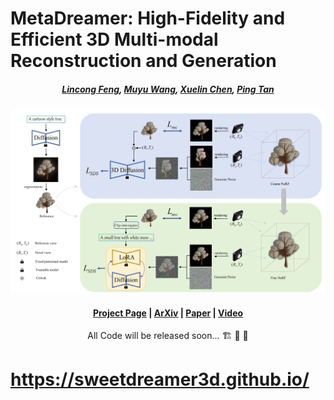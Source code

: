 

# MetaDreamer: High-Fidelity and Efficient 3D Multi-modal Reconstruction and Generation

#####  <p align="center"> [Lincong Feng](https://wyysf-98.github.io/), [Muyu Wang](https://aruichen.github.io/), [Xuelin Chen](https://xuelin-chen.github.io/), [Ping Tan](https://ece.hkust.edu.hk/pingtan)</p>

<p align="center">
  <img src="https://github.com/fenglincong/fenglincong/blob/main/pipeline.png"/>
</p>

#### <p align="center">[Project Page](https://sweetdreamer3d.github.io/) | [ArXiv](https://arxiv.org/abs/2310.02596) | [Paper]() | [Video]()</p>

<p align="center"> All Code will be released soon... 🏗️ 🚧 🔨</p>

# https://sweetdreamer3d.github.io/

